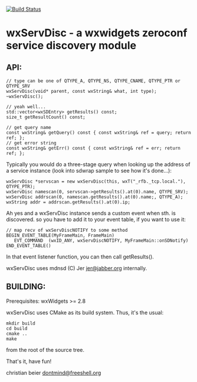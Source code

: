 [![Build Status](https://travis-ci.org/bk138/wxservdisc.svg?branch=master)](https://travis-ci.org/bk138/wxservdisc)

wxServDisc - a wxwidgets zeroconf service discovery module
==========================================================

API:
---

	// type can be one of QTYPE_A, QTYPE_NS, QTYPE_CNAME, QTYPE_PTR or QTYPE_SRV  
	wxServDisc(void* parent, const wxString& what, int type);
	~wxServDisc();

	// yeah well...
	std::vector<wxSDEntry> getResults() const;
	size_t getResultCount() const;

	// get query name
	const wxString& getQuery() const { const wxString& ref = query; return ref; };
	// get error string
	const wxString& getErr() const { const wxString& ref = err; return ref; };


Typically you would do a three-stage query when looking up the address of a 
service instance (look into sdwrap sample to see how it's done...):

	wxServDisc *servscan = new wxServDisc(this, wxT("_rfb._tcp.local."), QTYPE_PTR);
	wxServDisc namescan(0, servscan->getResults().at(0).name, QTYPE_SRV);
	wxServDisc addrscan(0, namescan.getResults().at(0).name;, QTYPE_A);
	wxString addr = addrscan.getResults().at(0).ip;

  
Ah yes and a wxServDisc instance sends a custom event when sth. is discovered.
so you have to add it to your event table, if you want to use it:

	// map recv of wxServDiscNOTIFY to some method
	BEGIN_EVENT_TABLE(MyFrameMain, FrameMain)
	   EVT_COMMAND  (wxID_ANY, wxServDiscNOTIFY, MyFrameMain::onSDNotify)
	END_EVENT_TABLE()

In that event listener function, you can then call getResults().


wxServDisc uses mdnsd (C) Jer <jer@jabber.org> internally. 




BUILDING:
--------


Prerequisites:  wxWidgets >= 2.8

wxServDisc uses CMake as its build system. Thus, it's the usual:

    mkdir build
    cd build
    cmake ..
    make

from the root of the source tree.



That's it, have fun!

   christian beier <dontmind@freeshell.org>
 
